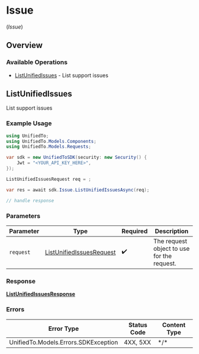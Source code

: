 # Issue
(*Issue*)

## Overview

### Available Operations

* [ListUnifiedIssues](#listunifiedissues) - List support issues

## ListUnifiedIssues

List support issues

### Example Usage

```csharp
using UnifiedTo;
using UnifiedTo.Models.Components;
using UnifiedTo.Models.Requests;

var sdk = new UnifiedToSDK(security: new Security() {
    Jwt = "<YOUR_API_KEY_HERE>",
});

ListUnifiedIssuesRequest req = ;

var res = await sdk.Issue.ListUnifiedIssuesAsync(req);

// handle response
```

### Parameters

| Parameter                                                                     | Type                                                                          | Required                                                                      | Description                                                                   |
| ----------------------------------------------------------------------------- | ----------------------------------------------------------------------------- | ----------------------------------------------------------------------------- | ----------------------------------------------------------------------------- |
| `request`                                                                     | [ListUnifiedIssuesRequest](../../Models/Requests/ListUnifiedIssuesRequest.md) | :heavy_check_mark:                                                            | The request object to use for the request.                                    |

### Response

**[ListUnifiedIssuesResponse](../../Models/Requests/ListUnifiedIssuesResponse.md)**

### Errors

| Error Type                           | Status Code                          | Content Type                         |
| ------------------------------------ | ------------------------------------ | ------------------------------------ |
| UnifiedTo.Models.Errors.SDKException | 4XX, 5XX                             | \*/\*                                |